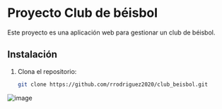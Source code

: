 # Proyecto Club de béisbol

Este proyecto es una aplicación web para gestionar un club de béisbol.

## Instalación

1. Clona el repositorio:
   ```bash
   git clone https://github.com/rrodriguez2020/club_beisbol.git
![image](https://github.com/user-attachments/assets/52aa8f3b-ef52-4579-9b61-4e6ceb3ad9bf)
